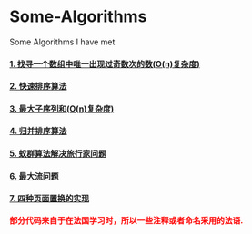 # Some-Algorithms
Some Algorithms I have met

#### [1. 找寻一个数组中唯一出现过奇数次的数(O(n)复杂度)](https://github.com/susufqx/Some-Algorithms/blob/master/findoddcounts.c)
#### [2. 快速排序算法](https://github.com/susufqx/Some-Algorithms/blob/master/quicksort.c)
#### [3. 最大子序列和(O(n)复杂度)](https://github.com/susufqx/Some-Algorithms/blob/master/maxsubsum.c)
#### [4. 归并排序算法](https://github.com/susufqx/Some-Algorithms/blob/master/fusionsort.c)
#### [5. 蚁群算法解决旅行家问题](https://github.com/susufqx/Some-Algorithms/blob/master/fourmi.c)
#### [6. 最大流问题](https://github.com/susufqx/Some-Algorithms/blob/master/maxflow.c)
#### [7. 四种页面置换的实现](https://github.com/susufqx/Some-Algorithms/blob/master/page.c)

<b style="color:red">部分代码来自于在法国学习时，所以一些注释或者命名采用的法语.</b>